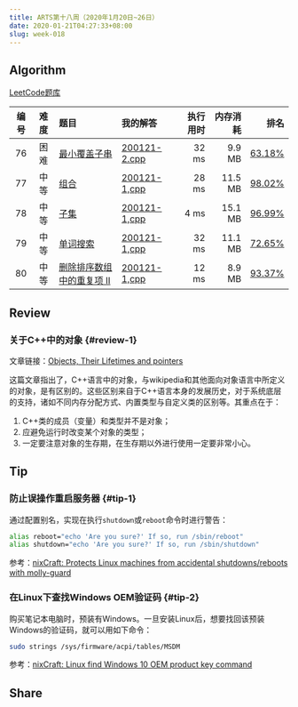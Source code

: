 ```yaml
---
title: ARTS第十八周（2020年1月20日~26日）
date: 2020-01-21T04:27:33+08:00
slug: week-018
---
```


## Algorithm

[LeetCode题库](https://leetcode-cn.com/problemset/all/)

| 编号 | 难度 | 题目 | 我的解答 | 执行用时 | 内存消耗 | 排名 |
|:----:|:----:|:-----|:---------|---------:|---------:|-----:|
| 76 | 困难 | [最小覆盖子串](https://leetcode-cn.com/problems/minimum-window-substring/) | [200121-2.cpp](https://github.com/yanlinlin82/leetcode/blob/master/00076_minimum-window-substring/200121-2.cpp) | 32 ms | 9.9 MB | [63.18%](https://leetcode-cn.com/submissions/detail/44178648/) |
| 77 | 中等 | [组合](https://leetcode-cn.com/problems/combinations/) | [200121-1,cpp](https://github.com/yanlinlin82/leetcode/blob/master/00077_combinations/200121-1,cpp) | 28 ms | 11.5 MB | [98.02%](https://leetcode-cn.com/submissions/detail/44178792/) |
| 78 | 中等 | [子集](https://leetcode-cn.com/problems/subsets/) | [200121-1,cpp](https://github.com/yanlinlin82/leetcode/blob/master/00078_subsets/200121-1,cpp) | 4 ms | 15.1 MB | [96.99%](https://leetcode-cn.com/submissions/detail/44178849/) |
| 79 | 中等 | [单词搜索](https://leetcode-cn.com/problems/word-search/) | [200121-1,cpp](https://github.com/yanlinlin82/leetcode/blob/master/00079_word-search/200121-1,cpp) | 32 ms | 11.1 MB | [72.65%](https://leetcode-cn.com/submissions/detail/44178964/) |
| 80 | 中等 | [删除排序数组中的重复项 II](https://leetcode-cn.com/problems/remove-duplicates-from-sorted-array-ii/) | [200121-1,cpp](https://github.com/yanlinlin82/leetcode/blob/master/00080_remove-duplicates-from-sorted-array-ii/200121-1,cpp) | 12 ms | 8.9 MB | [93.37%](https://leetcode-cn.com/submissions/detail/44179034/) |

## Review

### 关于C++中的对象 {#review-1}

文章链接：[Objects, Their Lifetimes and pointers](https://blog.panicsoftware.com/objects-their-lifetimes-and-pointers/)

这篇文章指出了，C++语言中的对象，与wikipedia和其他面向对象语言中所定义的对象，是有区别的。这些区别来自于C++语言本身的发展历史，对于系统底层的支持，诸如不同内存分配方式、内置类型与自定义类的区别等。其重点在于：

1. C++类的成员（变量）和类型并不是对象；
2. 应避免运行时改变某个对象的类型；
3. 一定要注意对象的生存期，在生存期以外进行使用一定要非常小心。

## Tip

### 防止误操作重启服务器 {#tip-1}

通过配置别名，实现在执行`shutdown`或`reboot`命令时进行警告：

```sh
alias reboot="echo 'Are you sure?' If so, run /sbin/reboot"
alias shutdown="echo 'Are you sure?' If so, run /sbin/shutdown"
```

参考：[nixCraft: Protects Linux machines from accidental shutdowns/reboots with molly-guard](https://www.cyberciti.biz/hardware/how-to-protects-linux-and-unix-machines-from-accidental-shutdownsreboots-with-molly-guard/)

### 在Linux下查找Windows OEM验证码 {#tip-2}

购买笔记本电脑时，预装有Windows。一旦安装Linux后，想要找回该预装Windows的验证码，就可以用如下命令：

```sh
sudo strings /sys/firmware/acpi/tables/MSDM
```

参考：[nixCraft: Linux find Windows 10 OEM product key command](https://www.cyberciti.biz/faq/linux-find-windows-10-oem-product-key-command/)

## Share


